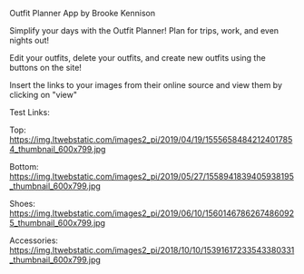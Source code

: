Outfit Planner App by Brooke Kennison

Simplify your days with the Outfit Planner! Plan for trips, work, and even nights out!

Edit your outfits, delete your outfits, and create new outfits using the buttons on the site!

Insert the links to your images from their online source and view them by clicking on "view"

Test Links:

Top:
https://img.ltwebstatic.com/images2_pi/2019/04/19/15556584842124017854_thumbnail_600x799.jpg

Bottom:
https://img.ltwebstatic.com/images2_pi/2019/05/27/1558941839405938195_thumbnail_600x799.jpg

Shoes:
https://img.ltwebstatic.com/images2_pi/2019/06/10/15601467862674860925_thumbnail_600x799.jpg

Accessories:
https://img.ltwebstatic.com/images2_pi/2018/10/10/15391617233543380331_thumbnail_600x799.jpg
